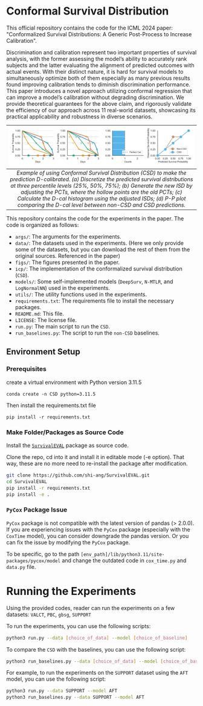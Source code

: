 # Conformal Survival Distribution

This official repository contains the code for the ICML 2024 paper: 
"Conformalized Survival Distributions: A Generic Post-Process to Increase Calibration".


Discrimination and calibration represent two important properties of survival analysis, with the
former assessing the model’s ability to accurately rank subjects and the latter evaluating the alignment of predicted outcomes with actual events.
With their distinct nature, it is hard for survival models to simultaneously optimize both of them
especially as many previous results found improving calibration tends to diminish discrimination
performance. This paper introduces a novel approach utilizing conformal regression that can
improve a model’s calibration without degrading discrimination. We provide theoretical guarantees
for the above claim, and rigorously validate the efficiency of our approach across 11 real-world
datasets, showcasing its practical applicability and robustness in diverse scenarios.

|                                                                                                                                                                                        ![space-1.jpg](figs/illustration/conformal.png)                                                                                                                                                                                         | 
|:------------------------------------------------------------------------------------------------------------------------------------------------------------------------------------------------------------------------------------------------------------------------------------------------------------------------------------------------------------------------------------------------------------------------------:| 
| *Example of using Conformal Survival Distribution (CSD) to make the prediction D-calibrated. (a) Discretize the predicted survival distributions at three percentile levels (25%, 50%, 75%); (b) Generate the new ISD by adjusting the PCTs, where the hollow points are the old PCTs; (c) Calculate the D-cal histogram using the adjusted ISDs; (d) P-P plot comparing the D-cal level between non-CSD and CSD predictions.* |


This repository contains the code for the experiments in the paper. The code is organized as follows:
- `args/`: The arguments for the experiments.
- `data/`: The datasets used in the experiments. (Here we only provide some of the datasets, but you can download the rest of them from the original sources. Referenced in the paper)
- `figs/`: The figures presented in the paper.
- `icp/`: The implementation of the conformalized survival distribution (`CSD`).
- `models/`: Some self-implemented models (`DeepSurv`, `N-MTLR`, and `LogNormalNN`) used in the experiments.
- `utils/`: The utility functions used in the experiments.
- `requirements.txt`: The requirements file to install the necessary packages.
- `README.md`: This file.
- `LICENSE`: The license file.
- `run.py`: The main script to run the `CSD`.
- `run_baselines.py`: The script to run the `non-CSD` baselines.



## Environment Setup


### Prerequisites

create a virtual environment with Python version 3.11.5

```
conda create -n CSD python=3.11.5
```
Then
install the requirements.txt file
```
pip install -r requirements.txt
```


### Make Folder/Packages as Source Code
Install the [`SurvivalEVAL`](https://github.com/shi-ang/SurvivalEVAL) package as source code.

Clone the repo, cd into it and install it in editable mode (-e option). That way, these are no more need to re-install the package after modification.

```bash
git clone https://github.com/shi-ang/SurvivalEVAL.git
cd SurvivalEVAL
pip install -r requirements.txt
pip install -e . 
```


### `PyCox` Package Issue
`PyCox` package is not compatible with the latest version of pandas (> 2.0.0).
If you are experiencing issues with the `PyCox` package (especially with the `CoxTime` model), you can consider downgrade the pandas version.
Or you can fix the issue by modifying the `PyCox` package.

To be specific, go to the path `[env_path]/lib/python3.11/site-packages/pycox/model` and change the outdated code in `cox_time.py` and `data.py` file.


# Running the Experiments

Using the provided codes, reader can run the experiments on a few datasets: `VALCT`, `PBC`, `gbsg`, `SUPPORT`

To run the experiments, you can use the following scripts:
```bash
python3 run.py --data [choice_of_data] --model [choice_of_baseline]
```
To compare the `CSD` with the baselines, you can use the following script:
```bash
python3 run_baselines.py --data [choice_of_data] --model [choice_of_baseline]
```

For example, to run the experiments on the `SUPPORT` dataset using the `AFT` model, you can use the following script:
```bash
python3 run.py --data SUPPORT --model AFT
python3 run_baselines.py --data SUPPORT --model AFT
```

